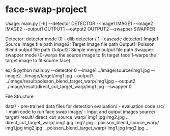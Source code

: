 # face-swap-project

Usage: main.py [-h] --detector DETECTOR --image1 IMAGE1 --image2 IMAGE2 --output1 OUTPUT1 --output2 OUTPUT2 --swapper SWAPPER

Detector: detector mode (0 - dlib detector / 1 - cascade detector)
Image1: Source Image file path
Image2: Target Image file path
Output1: Poisson Blend output file path
Output2: Simple merge output file path
Swapper: swapper mode (0-warps the source image to fit target face 1-warps the target image to fit source face)


ex) $ python main.py --detector 0 --image1 ../image/source/img1.jpg --image2 ../image/target/img1.jpg --output1 ../image/result/poisson_blend_target_warp/img1.jpg --output2 ../image/result/direct_cut_target_warp/img1.jpg --swapper 0

File Structure

data/ - pre-trained data files for detection
evaluation/ - evaluation code
src/ - main code to run face swap
image/ - input and output images
source/
target/ 
result/
direct_cut_source_warp/
img1.jpg
img2.jpg
..
direct_cut_target_warp/
img1.jpg
img2.jpg
..
poisson_blend_source_warp/
img1.jpg
img2.jpg
..
poisson_blend_target_warp/
img1.jpg
img2.jpg
..
